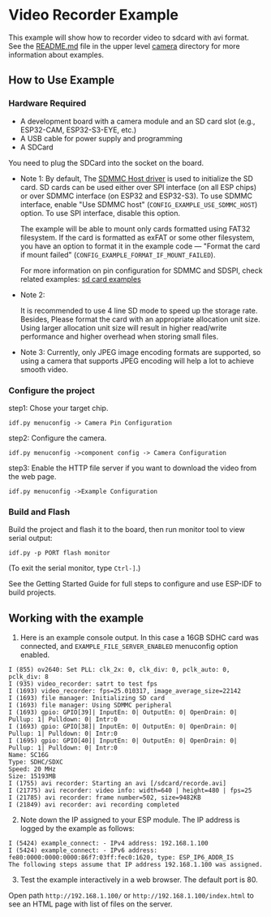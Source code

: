 # Video Recorder Example

This example will show how to recorder video to sdcard with avi format.  
See the [README.md](../README.md) file in the upper level [camera](../) directory for more information about examples.  

## How to Use Example

### Hardware Required

* A development board with a camera module and an SD card slot  (e.g., ESP32-CAM, ESP32-S3-EYE, etc.)
* A USB cable for power supply and programming
* A SDCard

You need to plug the SDCard into the socket on the board.

- Note 1:
  By default, The [SDMMC Host driver](https://docs.espressif.com/projects/esp-idf/zh_CN/v4.4.1/esp32/api-reference/peripherals/sdmmc_host.html)  is used to initialize the SD card. SD cards can be used either over SPI interface (on all ESP chips) or over SDMMC interface (on ESP32 and ESP32-S3). To use SDMMC interface, enable "Use SDMMC host" (`CONFIG_EXAMPLE_USE_SDMMC_HOST`) option. To use SPI interface, disable this option.
  
  The example will be able to mount only cards formatted using FAT32 filesystem. If the card is formatted as exFAT or some other filesystem, you have an option to format it in the example code — "Format the card if mount failed" (`CONFIG_EXAMPLE_FORMAT_IF_MOUNT_FAILED`).

  For more information on pin configuration for SDMMC and SDSPI, check related examples: [sd card examples](https://github.com/espressif/esp-idf/tree/release/v4.4/examples/storage/sd_card)
  
- Note 2:

  It is recommended to use 4 line SD mode to speed up the storage rate. Besides, Please format the card with an appropriate allocation unit size. Using larger allocation unit size will result in higher read/write performance and higher overhead when storing small files.

- Note 3:
  Currently, only JPEG image encoding formats are supported, so using a camera that supports JPEG encoding will help a lot to achieve smooth video.

### Configure the project

step1: Chose your target chip.

````
idf.py menuconfig -> Camera Pin Configuration
````
step2: Configure the camera.
```
idf.py menuconfig ->component config -> Camera Configuration
```
step3: Enable the HTTP file server if you want to download the video from the web page.

```
idf.py menuconfig ->Example Configuration
```

### Build and Flash

Build the project and flash it to the board, then run monitor tool to view serial output:

```
idf.py -p PORT flash monitor
```

(To exit the serial monitor, type ``Ctrl-]``.)

See the Getting Started Guide for full steps to configure and use ESP-IDF to build projects.

## Working with the example
1. Here is an example console output. In this case a 16GB SDHC card was connected, and `EXAMPLE_FILE_SERVER_ENABLED` menuconfig option enabled. 
```
I (855) ov2640: Set PLL: clk_2x: 0, clk_div: 0, pclk_auto: 0, pclk_div: 8
I (935) video_recorder: satrt to test fps
I (1693) video_recorder: fps=25.010317, image_average_size=22142
I (1693) file manager: Initializing SD card
I (1693) file manager: Using SDMMC peripheral
I (1693) gpio: GPIO[39]| InputEn: 0| OutputEn: 0| OpenDrain: 0| Pullup: 1| Pulldown: 0| Intr:0 
I (1693) gpio: GPIO[38]| InputEn: 0| OutputEn: 0| OpenDrain: 0| Pullup: 1| Pulldown: 0| Intr:0 
I (1695) gpio: GPIO[40]| InputEn: 0| OutputEn: 0| OpenDrain: 0| Pullup: 1| Pulldown: 0| Intr:0 
Name: SC16G
Type: SDHC/SDXC
Speed: 20 MHz
Size: 15193MB
I (1755) avi recorder: Starting an avi [/sdcard/recorde.avi]
I (21775) avi recorder: video info: width=640 | height=480 | fps=25
I (21785) avi recorder: frame number=502, size=9482KB
I (21849) avi recorder: avi recording completed
```
2. Note down the IP assigned to your ESP module. The IP address is logged by the example as follows:
```
I (5424) example_connect: - IPv4 address: 192.168.1.100
I (5424) example_connect: - IPv6 address:    fe80:0000:0000:0000:86f7:03ff:fec0:1620, type: ESP_IP6_ADDR_IS
The following steps assume that IP address 192.168.1.100 was assigned.
```
3. Test the example interactively in a web browser. The default port is 80.

Open path `http://192.168.1.100/` or `http://192.168.1.100/index.html` to see an HTML page with list of files on the server. 
